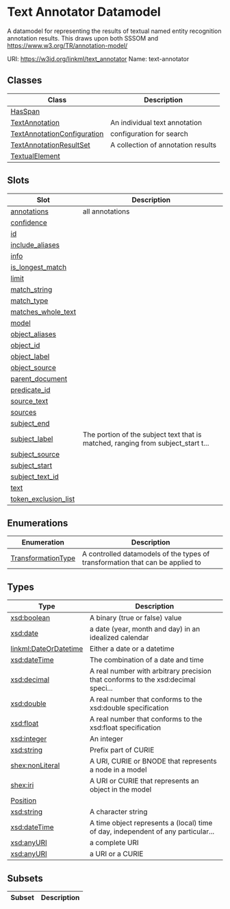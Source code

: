 # Text Annotator Datamodel

A datamodel for representing the results of textual named entity recognition annotation results. This draws upon both SSSOM and https://www.w3.org/TR/annotation-model/

URI: https://w3id.org/linkml/text_annotator
Name: text-annotator

## Classes

| Class | Description |
| --- | --- |
| [HasSpan](HasSpan.md) |  |
| [TextAnnotation](TextAnnotation.md) | An individual text annotation |
| [TextAnnotationConfiguration](TextAnnotationConfiguration.md) | configuration for search |
| [TextAnnotationResultSet](TextAnnotationResultSet.md) | A collection of annotation results |
| [TextualElement](TextualElement.md) |  |


## Slots

| Slot | Description |
| --- | --- |
| [annotations](annotations.md) | all annotations |
| [confidence](confidence.md) |  |
| [id](id.md) |  |
| [include_aliases](include_aliases.md) |  |
| [info](info.md) |  |
| [is_longest_match](is_longest_match.md) |  |
| [limit](limit.md) |  |
| [match_string](match_string.md) |  |
| [match_type](match_type.md) |  |
| [matches_whole_text](matches_whole_text.md) |  |
| [model](model.md) |  |
| [object_aliases](object_aliases.md) |  |
| [object_id](object_id.md) |  |
| [object_label](object_label.md) |  |
| [object_source](object_source.md) |  |
| [parent_document](parent_document.md) |  |
| [predicate_id](predicate_id.md) |  |
| [source_text](source_text.md) |  |
| [sources](sources.md) |  |
| [subject_end](subject_end.md) |  |
| [subject_label](subject_label.md) | The portion of the subject text that is matched, ranging from subject_start t... |
| [subject_source](subject_source.md) |  |
| [subject_start](subject_start.md) |  |
| [subject_text_id](subject_text_id.md) |  |
| [text](text.md) |  |
| [token_exclusion_list](token_exclusion_list.md) |  |


## Enumerations

| Enumeration | Description |
| --- | --- |
| [TransformationType](TransformationType.md) | A controlled datamodels of the types of transformation that can be applied to |


## Types

| Type | Description |
| --- | --- |
| [xsd:boolean](http://www.w3.org/2001/XMLSchema#boolean) | A binary (true or false) value |
| [xsd:date](http://www.w3.org/2001/XMLSchema#date) | a date (year, month and day) in an idealized calendar |
| [linkml:DateOrDatetime](https://w3id.org/linkml/DateOrDatetime) | Either a date or a datetime |
| [xsd:dateTime](http://www.w3.org/2001/XMLSchema#dateTime) | The combination of a date and time |
| [xsd:decimal](http://www.w3.org/2001/XMLSchema#decimal) | A real number with arbitrary precision that conforms to the xsd:decimal speci... |
| [xsd:double](http://www.w3.org/2001/XMLSchema#double) | A real number that conforms to the xsd:double specification |
| [xsd:float](http://www.w3.org/2001/XMLSchema#float) | A real number that conforms to the xsd:float specification |
| [xsd:integer](http://www.w3.org/2001/XMLSchema#integer) | An integer |
| [xsd:string](http://www.w3.org/2001/XMLSchema#string) | Prefix part of CURIE |
| [shex:nonLiteral](shex:nonLiteral) | A URI, CURIE or BNODE that represents a node in a model |
| [shex:iri](shex:iri) | A URI or CURIE that represents an object in the model |
| [Position](Position.md) |  |
| [xsd:string](http://www.w3.org/2001/XMLSchema#string) | A character string |
| [xsd:dateTime](http://www.w3.org/2001/XMLSchema#dateTime) | A time object represents a (local) time of day, independent of any particular... |
| [xsd:anyURI](http://www.w3.org/2001/XMLSchema#anyURI) | a complete URI |
| [xsd:anyURI](http://www.w3.org/2001/XMLSchema#anyURI) | a URI or a CURIE |


## Subsets

| Subset | Description |
| --- | --- |
